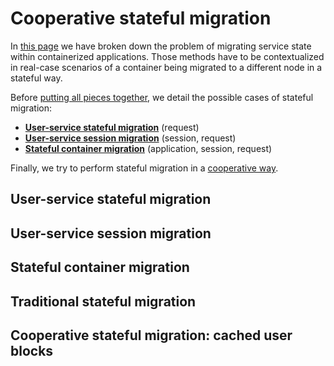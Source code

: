 # Cooperative stateful migration #
In [this page](stateful%20migration.md) we have broken down the problem of migrating service state within containerized applications. Those methods have to be contextualized in real-case scenarios of a container being migrated to a different node in a stateful way.

Before [putting all pieces together](#traditional-stateful-migration), we detail the possible cases of stateful migration:
- **[User-service stateful migration](#user-service-stateful-migration)** (request)
- **[User-service session migration](#user-service-session-migration)** (session, request)
- **[Stateful container migration](#stateful-container-migration)** (application, session, request)

Finally, we try to perform stateful migration in a [cooperative way](#cooperative-stateful-migration-cached-user-blocks).

## User-service stateful migration ##

## User-service session migration ##

## Stateful container migration ##

## Traditional stateful migration ##

## Cooperative stateful migration: cached user blocks ##
